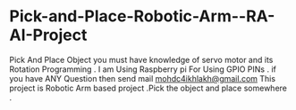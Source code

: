 # Pick-and-Place-Robotic-Arm--RA-AI-Project
Pick And Place Object 
you must have knowledge of servo motor and its Rotation Programming .
I am Using Raspberry pi For Using GPIO PINs .
if you have ANY Question then send mail mohdc4ikhlakh@gmail.com
This project is Robotic Arm based project .Pick the object and place somewhere .
